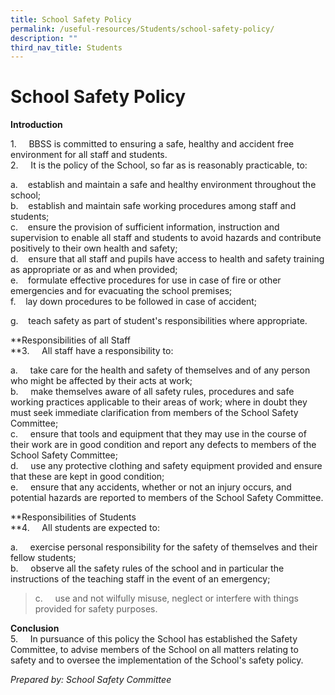 ```yaml
---
title: School Safety Policy
permalink: /useful-resources/Students/school-safety-policy/
description: ""
third_nav_title: Students
---
```

# School Safety Policy

**Introduction**  

1.     BBSS is committed to ensuring a safe, healthy and accident free environment for all staff and students.  
2.     It is the policy of the School, so far as is reasonably practicable, to:  

a.    establish and maintain a safe and healthy environment throughout the school;  
b.    establish and maintain safe working procedures among staff and students;  
c.    ensure the provision of sufficient information, instruction and supervision to enable all staff and students to avoid hazards and contribute positively to their own health and safety;  
d.    ensure that all staff and pupils have access to health and safety training as appropriate or as and when provided;  
e.    formulate effective procedures for use in case of fire or other emergencies and for evacuating the school premises;  
f.    lay down procedures to be followed in case of accident; 

g.    teach safety as part of student's responsibilities where appropriate.

  
**Responsibilities of all Staff  
**3.     All staff have a responsibility to:  

a.     take care for the health and safety of themselves and of any person who might be affected by their acts at work;  
b.     make themselves aware of all safety rules, procedures and safe working practices applicable to their areas of work; where in doubt they must seek immediate clarification from members of the School Safety Committee;  
c.     ensure that tools and equipment that they may use in the course of their work are in good condition and report any defects to members of the School Safety Committee;  
d.     use any protective clothing and safety equipment provided and ensure that these are kept in good condition;  
e.     ensure that any accidents, whether or not an injury occurs, and potential hazards are reported to members of the School Safety Committee.

  
**Responsibilities of Students  
**4.     All students are expected to:  

a.     exercise personal responsibility for the safety of themselves and their fellow students;  
b.     observe all the safety rules of the school and in particular the instructions of the teaching staff in the event of an emergency;  
> c.     use and not wilfully misuse, neglect or interfere with things provided for safety purposes.

  
**Conclusion**  
5.     In pursuance of this policy the School has established the Safety Committee, to advise members of the School on all matters relating to safety and to oversee the implementation of the School's safety policy.  
  

_Prepared by: School Safety Committee_